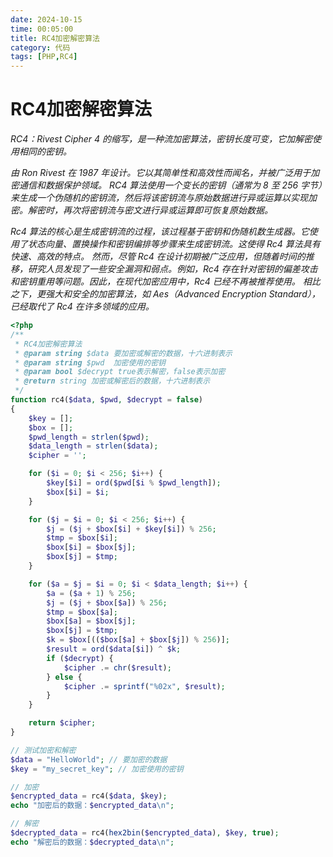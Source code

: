 ```yaml
---
date: 2024-10-15
time: 00:05:00
title: RC4加密解密算法
category: 代码
tags: [PHP,RC4]
---
```

# RC4加密解密算法

<!-- DESC SEP -->

*RC4：Rivest Cipher 4 的缩写，是一种流加密算法，密钥长度可变，它加解密使用相同的密钥。*

*由 Ron Rivest 在 1987 年设计。它以其简单性和高效性而闻名，并被广泛用于加密通信和数据保护领域。 RC4 算法使用一个变长的密钥（通常为 8 至 256 字节）来生成一个伪随机的密钥流，然后将该密钥流与原始数据进行异或运算以实现加密。解密时，再次将密钥流与密文进行异或运算即可恢复原始数据。*

<!-- DESC SEP -->

*Rc4 算法的核心是生成密钥流的过程，该过程基于密钥和伪随机数生成器。它使用了状态向量、置换操作和密钥编排等步骤来生成密钥流。这使得 Rc4 算法具有快速、高效的特点。 然而，尽管 Rc4 在设计初期被广泛应用，但随着时间的推移，研究人员发现了一些安全漏洞和弱点。例如，Rc4 存在针对密钥的偏差攻击和密钥重用等问题。因此，在现代加密应用中，Rc4 已经不再被推荐使用。 相比之下，更强大和安全的加密算法，如 Aes（Advanced Encryption Standard），已经取代了 Rc4 在许多领域的应用。*

``` php
<?php
/**
 * RC4加密解密算法
 * @param string $data 要加密或解密的数据，十六进制表示
 * @param string $pwd  加密使用的密钥
 * @param bool $decrypt true表示解密，false表示加密
 * @return string 加密或解密后的数据，十六进制表示
 */
function rc4($data, $pwd, $decrypt = false)
{
    $key = [];
    $box = [];
    $pwd_length = strlen($pwd);
    $data_length = strlen($data);
    $cipher = '';

    for ($i = 0; $i < 256; $i++) {
        $key[$i] = ord($pwd[$i % $pwd_length]);
        $box[$i] = $i;
    }

    for ($j = $i = 0; $i < 256; $i++) {
        $j = ($j + $box[$i] + $key[$i]) % 256;
        $tmp = $box[$i];
        $box[$i] = $box[$j];
        $box[$j] = $tmp;
    }

    for ($a = $j = $i = 0; $i < $data_length; $i++) {
        $a = ($a + 1) % 256;
        $j = ($j + $box[$a]) % 256;
        $tmp = $box[$a];
        $box[$a] = $box[$j];
        $box[$j] = $tmp;
        $k = $box[(($box[$a] + $box[$j]) % 256)];
        $result = ord($data[$i]) ^ $k;
        if ($decrypt) {
            $cipher .= chr($result);
        } else {
            $cipher .= sprintf("%02x", $result);
        }
    }

    return $cipher;
}

// 测试加密和解密
$data = "HelloWorld"; // 要加密的数据
$key = "my_secret_key"; // 加密使用的密钥

// 加密
$encrypted_data = rc4($data, $key);
echo "加密后的数据：$encrypted_data\n";

// 解密
$decrypted_data = rc4(hex2bin($encrypted_data), $key, true);
echo "解密后的数据：$decrypted_data\n";
```